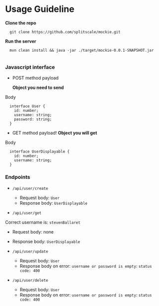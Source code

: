 # Usage Guideline

**Clone the repo**

```
  git clone https://github.com/splitscale/mockie.git
```

**Run the server**

```
  mvn clean install && java -jar ./target/mockie-0.0.1-SNAPSHOT.jar
  
```

### Javascript interface

- POST method payload

  **Object you need to send**

Body

```
  interface User {
    id: number;
    username: string;
    password: string;
  }
```

- GET method payload!
  **Object you will get**

Body

```
  interface UserDisplayable {
    id: number;
    username: string;
  }
```

### Endpoints

- `/api/user/create`

  - Request body: `User`
  - Response body: `UserDisplayable`

- `/api/user/get`

Correct username is: `stevenBallaret`

- Request body: none
- Response body: `UserDisplayable`

- `/api/user/update`

  - Request body: `User`
  - Response body on error: `username or password is empty`: `status code: 400`

- `/api/user/delete`

  - Request body: `User`
  - Response body on error: `username or password is empty`: `status code: 400`
